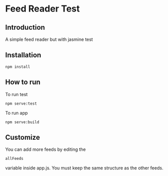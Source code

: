 # Feed Reader Test

## Introduction
A simple feed reader but with jasmine test
## Installation

    npm install

## How to run

 To run test

    npm serve:test

To run app

    npm serve:build

## Customize
You can add more feeds by editing the

    allFeeds

variable inside app.js.
You must keep the same structure as the other feeds.
